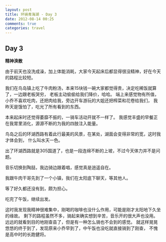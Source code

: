 ```yaml
---
layout: post
title: 环骑青海湖 - Day 3
date: 2012-08-14 00:25
comments: true
categories: travel
---
```


Day 3
-----

**精神涣散**

由于前天也没洗成澡，加上体能消耗，大家今天起床后都显得很没精神，好在今天的路程比较短。

我们在鸟岛镇上吃了牛肉粉汤，本来15块钱一碗大家都觉得贵，决定吃稀饭就算了，一边跟老板哭穷，
老板主动偷偷给我们降价，哈哈。
端上来感觉物有所值，小乔不喜欢吃肉，还把肉给我，旁边开车游玩的大姐还把榨菜和花卷给我们，
我昨天是饿怕了，吃光了所有看到的东西。

本来起床时还觉得萎靡不振的，一骑车活动开就不一样了。
我感觉丰盛的早餐正在我胃里消化，源源不断的为我的四肢注入能量。

鸟岛之后的环湖西路有着此行最美的风景，在某处，湖面会变得非常的宽，这时我才体会到，
什么叫水天一色。

出了环湖西路就是305国道了，也是一段连绵不断的上坡，不过今天体力并不是问题。

音乐切换到陶喆，我边骑边跟着唱，感觉真是逍遥自在。

我跟牛肉干哥先到了一个小镇，我们在太阳底下聊天，等其他人。

等了好久都还没有到，颇为担心。

吃完了午饭，继续出发。

这时我发现我精神很难集中，刚喝的咖啡也没什么作用，可能是刚才太阳地下久坐的缘故。
剩下的路程虽然不多，骑起来确实想到辛苦，音乐开的很大声也没用。
远远的就看到目的地刚查县了，但是有一种怎么骑也不会到的感觉。
就这样晃晃悠悠的终于到了，发现原来小乔早到了，中午饭也没吃就直接骑到了刚查，
不愧是高中时的长跑健将。
